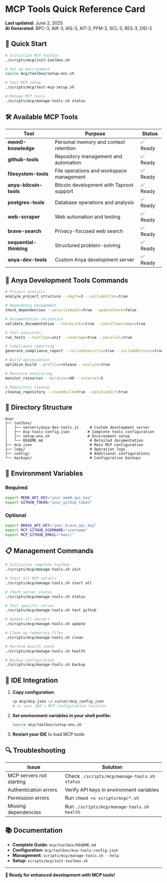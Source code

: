 # MCP Tools Quick Reference Card

**Last updated:** June 2, 2025  
**AI Generated:** BPC-3, AIR-3, AIS-3, AIT-3, PFM-3, SCL-3, RES-3, DID-3

## 🚀 Quick Start

```bash
# Initialize MCP toolbox
./scripts/mcp/init-toolbox.sh

# Set up environment
source mcp/toolbox/setup-env.sh

# Test MCP setup
./scripts/mcp/test-mcp-setup.sh

# Manage MCP tools
./scripts/mcp/manage-tools.sh status
```

## 🛠️ Available MCP Tools

| Tool | Purpose | Status |
|------|---------|--------|
| **mem0-knowledge** | Personal memory and context retention | ✅ Ready |
| **github-tools** | Repository management and automation | ✅ Ready |
| **filesystem-tools** | File operations and workspace management | ✅ Ready |
| **anya-bitcoin-tools** | Bitcoin development with Taproot support | ✅ Ready |
| **postgres-tools** | Database operations and analysis | ✅ Ready |
| **web-scraper** | Web automation and testing | ✅ Ready |
| **brave-search** | Privacy-focused web search | ✅ Ready |
| **sequential-thinking** | Structured problem-solving | ✅ Ready |
| **anya-dev-tools** | Custom Anya development server | ✅ Ready |

## 🔧 Anya Development Tools Commands

```bash
# Project analysis
analyze_project_structure --depth=3 --includeFiles=true

# Dependency management
check_dependencies --securityAudit=true --updateCheck=false

# Documentation validation
validate_documentation --checkLinks=true --checkTimestamps=true

# Test execution
run_tests --testType=unit --coverage=true --parallel=true

# Compliance reporting
generate_compliance_report --includeSecurity=true --includeBitcoin=true

# Build optimization
optimize_build --profile=release --analyze=true

# Resource monitoring
monitor_resources --duration=60 --interval=5

# Repository cleanup
cleanup_repository --cleanBuild=true --optimizeGit=true
```

## 📁 Directory Structure

```
mcp/
├── toolbox/
│   ├── servers/anya-dev-tools.js     # Custom development server
│   ├── mcp-tools-config.json        # Complete tools configuration
│   ├── setup-env.sh                 # Environment setup
│   └── README.md                     # Detailed documentation
├── mcp.json                          # Main MCP configuration
├── logs/                             # Operation logs
├── config/                           # Additional configurations
└── backups/                          # Configuration backups
```

## 🔑 Environment Variables

### Required
```bash
export MEM0_API_KEY="your_mem0_api_key"
export GITHUB_TOKEN="your_github_token"
```

### Optional
```bash
export BRAVE_API_KEY="your_brave_api_key"
export MCP_GITHUB_USERNAME="username"
export MCP_GITHUB_EMAIL="email"
```

## 📋 Management Commands

```bash
# Initialize complete toolbox
./scripts/mcp/manage-tools.sh init

# Start all MCP servers
./scripts/mcp/manage-tools.sh start all

# Check server status
./scripts/mcp/manage-tools.sh status

# Test specific server
./scripts/mcp/manage-tools.sh test github

# Update all servers
./scripts/mcp/manage-tools.sh update

# Clean up temporary files
./scripts/mcp/manage-tools.sh clean

# Perform health check
./scripts/mcp/manage-tools.sh health

# Backup configuration
./scripts/mcp/manage-tools.sh backup
```

## 🎯 IDE Integration

1. **Copy configuration:**
   ```bash
   cp mcp/mcp.json ~/.cursor/mcp_config.json
   # or your IDE's MCP configuration location
   ```

2. **Set environment variables in your shell profile:**
   ```bash
   source mcp/toolbox/setup-env.sh
   ```

3. **Restart your IDE** to load MCP tools

## 🔍 Troubleshooting

| Issue | Solution |
|-------|----------|
| MCP servers not starting | Check `./scripts/mcp/manage-tools.sh status` |
| Authentication errors | Verify API keys in environment variables |
| Permission errors | Run `chmod +x scripts/mcp/*.sh` |
| Missing dependencies | Run `./scripts/mcp/manage-tools.sh health` |

## 📚 Documentation

- **Complete Guide:** `mcp/toolbox/README.md`
- **Configuration:** `mcp/toolbox/mcp-tools-config.json`
- **Management:** `scripts/mcp/manage-tools.sh --help`
- **Setup:** `scripts/mcp/init-toolbox.sh`

---

**🚀 Ready for enhanced development with MCP tools!**
